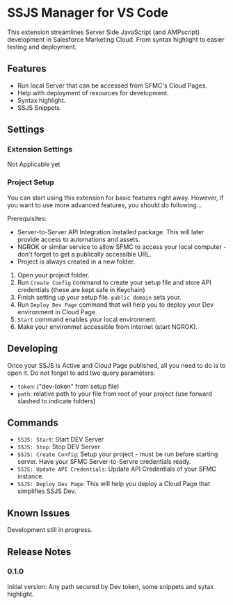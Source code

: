 # SSJS Manager for VS Code

This extension streamlines Server Side JavaScript (and AMPscript) development in Salesforce Marketing Cloud.
From syntax highlight to easier testing  and deployment.

## Features

- Run local Server that can be accessed from SFMC's Cloud Pages.
- Help with deployment of resources for development. 
- Syntax highlight.
- SSJS Snippets.

## Settings

### Extension Settings

Not Applicable yet

### Project Setup

You can start using this extension for basic features right away. However, if you want to use more advanced features, you should do following...

Prerequisites:
- Server-to-Server API Integration Installed package. This will later provide access to automations and assets.
- NGROK or similar service to allow SFMC to access your local computer - don't forget to get a publically accessible URL.
- Project is always created in a new folder.

1) Open your project folder.
2) Run `Create Config` command to create your setup file and store API credentials (these are kept safe in Keychain)
3) Finish setting up your setup file. `public domain` sets your.
4) Run `Deploy Dev Page` command that will help you to deploy your Dev environment in Cloud Page.
5) `Start` command enables your local environment.
6) Make your environmet accessible from internet (start NGROK).

## Developing

Once your SSJS is Active and Cloud Page published, all you need to do is to open it. Do not forget to add two query parameters:
- `token`: ("dev-token" from setup file)
- `path`: relative path to your file from root of your project (use forward slashed to indicate folders)

## Commands

- `SSJS: Start`: Start DEV Server
- `SSJS: Stop`: Stop DEV Server
- `SSJS: Create Config`: Setup your project - must be run before starting server. Have your SFMC Server-to-Servre credentials ready.
- `SSJS: Update API Credentials`: Update API Credentials of your SFMC instance.
- `SSJS: Deploy Dev Page`: This will help you deploy a Cloud Page that simplifies SSJS Dev.

## Known Issues

Development still in progress.

## Release Notes

### 0.1.0
Initial version: Any path secured by Dev token, some snippets and sytax highlight.